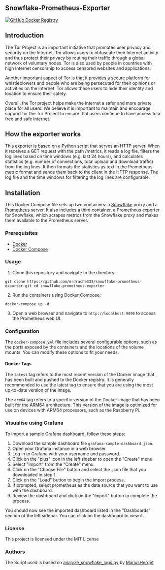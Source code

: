 Snowflake-Prometheus-Exporter
----------------------
[![GitHub Docker Registry](https://github.com/MrDrache333/snowflake-prometheus-exporter/actions/workflows/build.yml/badge.svg)](https://github.com/MrDrache333/snowflake-prometheus-exporter/actions/workflows/build.yml)

## Introduction
The Tor Project is an important initiative that promotes user privacy and security on the Internet. Tor allows users to obfuscate their Internet activity and thus protect their privacy by routing their traffic through a global network of voluntary nodes. Tor is also used by people in countries with high Internet censorship to access censored websites and applications.

Another important aspect of Tor is that it provides a secure platform for whistleblowers and people who are being persecuted for their opinions or activities on the Internet. Tor allows these users to hide their identity and location to ensure their safety.

Overall, the Tor project helps make the Internet a safer and more private place for all users. We believe it is important to maintain and encourage support for the Tor Project to ensure that users continue to have access to a free and safe Internet.

## How the exporter works

This exporter is based on a Python script that serves an HTTP server. When it receives a GET request with the path /metrics, it reads a log file, filters the log lines based on time windows (e.g. last 24 hours), and calculates statistics (e.g. number of connections, total upload and download traffic) from the log lines. It then formats the statistics as text in the Prometheus metric format and sends them back to the client in the HTTP response. The log file and the time windows for filtering the log lines are configurable.

## Installation

This Docker Compose file sets up two containers: a [Snowflake](https://www.torproject.org/projects/snowflake.html.en)
proxy and a [Prometheus](https://prometheus.io/) server. It also includes a third container, a Prometheus exporter for
Snowflake, which scrapes metrics from the Snowflake proxy and makes them available to the Prometheus server.

### Prerequisites

* [Docker](https://www.docker.com/)
* [Docker Compose](https://docs.docker.com/compose/)

### Usage

1. Clone this repository and navigate to the directory:

```
git clone https://github.com/mrdrache333/snowflake-prometheus-exporter.git cd snowflake-prometheus-exporter
```

2. Run the containers using Docker Compose:

```
docker-compose up -d
```

3. Open a web browser and navigate to `http://localhost:9090` to access the Prometheus web UI.

### Configuration

The `docker-compose.yml` file includes several configurable options, such as the ports exposed by the containers and the
locations of the volume mounts. You can modify these options to fit your needs.

#### Docker Tags

The `latest` tag refers to the most recent version of the Docker image that has been built and pushed to the Docker
registry. It is generally recommended to use the latest tag to ensure that you are using the most up-to-date version of
the image.

The `arm64` tag refers to a specific version of the Docker image that has been built for the ARM64 architecture. This
version of the image is optimized for use on devices with ARM64 processors, such as the Raspberry Pi.

### Visualise using Grafana

To import a sample Grafana dashboard, follow these steps:

1. Download the sample dashboard file `grafana-sample-dashboard.json`.
2. Open your Grafana instance in a web browser.
3. Log in to Grafana with your username and password.
4. Click on the "plus" icon in the left sidebar to open the "Create" menu.
5. Select "Import" from the "Create" menu.
6. Click on the "Choose File" button and select the .json file that you downloaded in step 1.
7. Click on the "Load" button to begin the import process.
8. If prompted, select prometheus as the data source that you want to use with the dashboard.
9. Review the dashboard and click on the "Import" button to complete the process.

You should now see the imported dashboard listed in the "Dashboards" section of the left sidebar. You can click on the
dashboard to view it.

### License

This project is licensed under the MIT License

### Authors

The Script used is based
on [analyze_snowflake_logs.py](https://gist.github.com/MariusHerget/8e061217ad0fb5709ac498e082903bd7)
by [MariusHerget](https://gist.github.com/MariusHerget)
